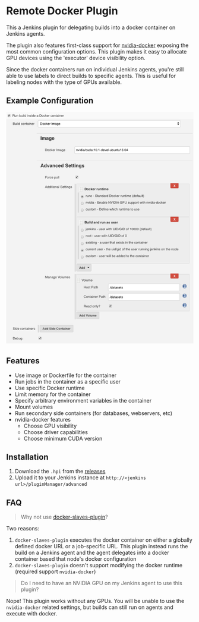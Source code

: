 # Remote Docker Plugin

This a Jenkins plugin for delegating builds into a docker container on Jenkins agents.

The plugin also features first-class support for [nvidia-docker](https://github.com/NVIDIA/nvidia-docker) exposing the most common configuration options. This plugin makes it easy to allocate GPU devices using the 'executor' device visibility option. 

Since the docker containers run on individual Jenkins agents, you're still able to use labels to direct builds to specific agents. This is useful for labeling nodes with the type of GPUs available.

## Example Configuration
![Job config example](./docs/screenshot1.png)

## Features

- Use image or Dockerfile for the container
- Run jobs in the container as a specific user
- Use specific Docker runtime
- Limit memory for the container
- Specify arbitrary environment variables in the container
- Mount volumes
- Run secondary side containers (for databases, webservers, etc) 
- nvidia-docker features
  - Choose GPU visibility
  - Choose driver capabilities
  - Choose minimum CUDA version

## Installation

1. Download the `.hpi` from the [releases](https://github.com/gpuopenanalytics/remote-docker-plugin/releases)
2. Upload it to your Jenkins instance at `http://<jenkins url>/pluginManager/advanced`

## FAQ

> Why not use [docker-slaves-plugin](https://github.com/jenkinsci/docker-slaves-plugin)?

Two reasons:

1. `docker-slaves-plugin` executes the docker container on either a globally defined docker URL or a job-specific URL. This plugin instead runs the build on a Jenkins agent and the agent delegates into a docker container based that node's docker configuration
2. `docker-slaves-plugin` doesn't support modifying the docker runtime (required support `nvidia-docker`)
   
> Do I need to have an NVIDIA GPU on my Jenkins agent to use this plugin?

Nope! This plugin works without any GPUs. You will be unable to use the `nvidia-docker` related settings, but builds can still run on agents and execute with docker.
